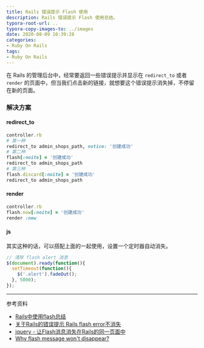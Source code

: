 ```yaml
---
title: Rails 错误提示 Flash 使用
description: Rails 错误提示 Flash 使用总结。
typora-root-url: ..
typora-copy-images-to: ../images
date: 2020-08-09 16:39:28
categories:
- Ruby On Rails
tags:
- Ruby On Rails
---
```


在 Rails 的管理后台中，经常要返回一些错误提示并显示在 `redirect_to` 或者 `render` 的页面中，但当我们点击新的链接，就想要这个错误提示消失掉，不停留在新的页面。

### 解决方案
#### redirect_to

```ruby
controller.rb
# 第一种
redirect_to admin_shops_path, notice: '创建成功'
# 第二种
flash[:noite] = '创建成功'
redirect_to admin_shops_path
# 第三种
flash.discard[:noite] = '创建成功'
redirect_to admin_shops_path
```

#### render

```ruby
controller.rb
flash.now[:noite] = '创建成功'
render :new
```

#### js

其实这种的话，可以搭配上面的一起使用，设置一个定时器自动消失。

```javascript
// 清除 flash alert 消息
$(document).ready(function(){
  setTimeout(function(){
    $('.alert').fadeOut();
  }, 5000);
});
```

------

参考资料

- [Rails中使用flash总结](http://rubyer.me/blog/407/)
- [关于Rails的错误提示 Rails flash error不消失](https://www.iteye.com/blog/hlee-447437)
- [jquery - 让Flash消息消失在Rails的同一页面中](https://www.coder.work/article/6022369)
- [Why flash message won't disappear?](https://stackoverrun.com/cn/q/1100738)